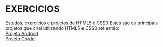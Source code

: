 # EXERCICIOS
Estudos, exercícios e projetos de HTML5 e CSS3
Estes são os principais projetos que criei utilizando HTML5 e CSS3 até então:
<br>
<a href="https://vitort-garcia.github.io/HTML5_CSS3_estudos/Recome%C3%A7o/Desafio_android/index.html" target="_blank">Projeto Android</a>
<br>
<a href="https://vitort-garcia.github.io/HTML5_CSS3_estudos/Antigos/desafiosindex/des012/index.html" target="_blank">Projeto Cordel</a>